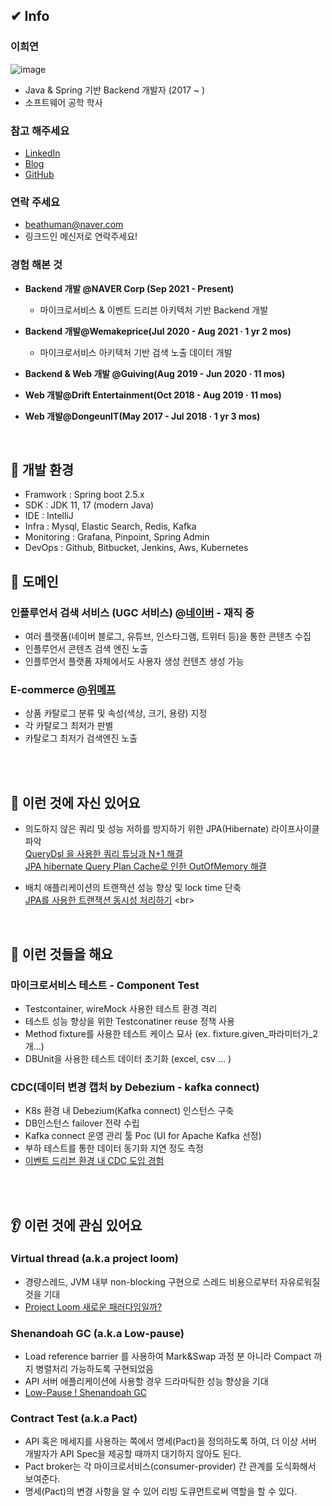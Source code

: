 ## ✔ Info 

### 이희연 
![image](https://user-images.githubusercontent.com/51354965/172858000-9967e637-cf3f-43f7-9fb7-615a0dbd2799.png)
- Java & Spring 기반 Backend 개발자 (2017 ~ )
- 소프트웨어 공학 학사

### 참고 해주세요

- [LinkedIn](https://www.linkedin.com/in/heeyeon-lee-61763a190/)
- [Blog](https://velog.io/@recordsbeat) <br>
- [GitHub](https://github.com/recordsbeat)

### 연락 주세요
- beathuman@naver.com
- 링크드인 메신저로 연락주세요!


### 경험 해본 것
- **Backend 개발 @NAVER Corp (Sep 2021 - Present)**
  - 마이크로서비스 & 이벤트 드리븐 아키텍처 기반 Backend 개발
  
- **Backend 개발@Wemakeprice(Jul 2020 - Aug 2021 · 1 yr 2 mos)**
  - 마이크로서비스 아키텍처 기반 검색 노출 데이터 개발
  
- **Backend & Web 개발 @Guiving(Aug 2019 - Jun 2020 · 11 mos)**
- **Web 개발@Drift Entertainment(Oct 2018 - Aug 2019 · 11 mos)**
- **Web 개발@DongeunIT(May 2017 - Jul 2018 · 1 yr 3 mos)**
<br>

## 🔨 개발 환경
- Framwork : Spring boot 2.5.x
- SDK : JDK 11, 17 (modern Java)
- IDE : IntelliJ
- Infra : Mysql, Elastic Search, Redis, Kafka
- Monitoring : Grafana, Pinpoint, Spring Admin
- DevOps : Github, Bitbucket, Jenkins, Aws, Kubernetes 


## 🧱 도메인 
### 인플루언서 검색 서비스 (UGC 서비스) @[네이버](https://influencercenter.naver.com) - 재직 중
- 여러 플랫폼(네이버 블로그, 유튜브, 인스타그램, 트위터 등)을 통한 콘텐츠 수집
- 인플루언서 콘텐츠 검색 엔진 노출
- 인플루언서 플랫폼 자체에서도 사용자 생성 컨텐츠 생성 가능


### E-commerce @[위메프](https://wemakeprice.com)
- 상품 카탈로그 분류 및 속성(색상, 크기, 용량) 지정
- 각 카탈로그 최저가 판별
- 카탈로그 최저가 검색엔진 노출


<br><br>



## 💪 이런 것에 자신 있어요

- 의도하지 않은 쿼리 및 성능 저하를 방지하기 위한 JPA(Hibernate) 라이프사이클 파악<br>
[QueryDsl 을 사용한 쿼리 튜닝과 N+1 해결](https://velog.io/@recordsbeat/QueryDsl-%EA%B3%BC-JPA-Repository-%EC%82%AC%EC%9A%A9%EC%B2%98) <br>
[JPA hibernate Query Plan Cache로 인한 OutOfMemory 해결](https://velog.io/@recordsbeat/JPA-hibernate-Plan-Cache%EB%A1%9C-%EC%9D%B8%ED%95%9C-OutOfMemory-%ED%95%B4%EA%B2%B0) 

- 배치 애플리케이션의 트랜잭션 성능 향상 및 lock time 단축 <br>
[JPA를 사용한 트랜잭션 동시성 처리하기]([https://github.com/recordsbeat/resume-eng/blob/a275fd280ca51d9c9df37c48a34e57ebff157ff4/Handling%20Transaction%20Concurrency%20Using%20JPA.md](https://velog.io/@recordsbeat/JPA%EC%97%90%EC%84%9C-Write-Skew-%EB%B0%A9%EC%A7%80%ED%95%98%EA%B8%B0-locking-%EC%A0%84%EB%9E%B5)) <br>

<br>


## 📑 이런 것들을 해요

### 마이크로서비스 테스트 - Component Test  
- Testcontainer, wireMock 사용한 테스트 환경 격리
- 테스트 성능 향상을 위한 Testconatiner reuse 정책 사용
- Method fixture를 사용한 테스트 케이스 묘사 (ex. fixture.given_파라미터가_2개...)
- DBUnit을 사용한 테스트 데이터 초기화 (excel, csv ... )

### CDC(데이터 변경 캡처 by Debezium - kafka connect)
- K8s 환경 내 Debezium(Kafka connect) 인스턴스 구축
- DB인스턴스 failover 전략 수립
- Kafka connect 운영 관리 툴 Poc (UI for Apache Kafka 선정)
- 부하 테스트를 통한 데이터 동기화 지연 정도 측정
- [이벤트 드리븐 환경 내 CDC 도입 경험](https://velog.io/@recordsbeat/%EB%A7%88%EC%9D%B4%ED%81%AC%EB%A1%9C%EC%84%9C%EB%B9%84%EC%8A%A4-%EC%9D%B4%EB%B2%A4%ED%8A%B8-%EB%93%9C%EB%A6%AC%EB%B8%90-%EC%95%84%ED%82%A4%ED%85%8D%EC%B2%98%EC%97%90-CDC-%EC%A0%81%EC%9A%A9-%EC%88%98%EA%B8%B0)

<br><br>


## 👂 이런 것에 관심 있어요

### Virtual thread (a.k.a project loom) 
- 경량스레드, JVM 내부 non-blocking 구현으로 스레드 비용으로부터 자유로워질 것을 기대
- [Project Loom 새로운 패러다임일까?](https://velog.io/@recordsbeat/Project-Loom-%EC%83%88%EB%A1%9C%EC%9A%B4-%ED%8C%A8%EB%9F%AC%EB%8B%A4%EC%9E%84%EC%9D%BC%EA%B9%8C)

### Shenandoah GC (a.k.a Low-pause)
- Load reference barrier 를 사용하여 Mark&Swap 과정 분 아니라 Compact 까지 병렬처리 가능하도록 구현되었음
- API 서버 애플리케이션에 사용할 경우 드라마틱한 성능 향상을 기대
- [Low-Pause ! Shenandoah GC](https://velog.io/@recordsbeat/Low-Pause-Shenandoah-GC)

### Contract Test (a.k.a Pact)
- API 혹은 메세지를 사용하는 쪽에서 명세(Pact)을 정의하도록 하여, 더 이상 서버 개발자가 API Spec을 제공할 때까지 대기하지 않아도 된다. 
- Pact broker는 각 마이크로서비스(consumer-provider) 간 관계를 도식화해서 보여준다.
- 명세(Pact)의 변경 사항을 알 수 있어 리빙 도큐먼트로써 역할을 할 수 있다.
